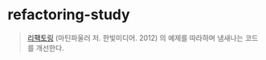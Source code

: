 # refactoring-study

> [리팩토링](http://book.naver.com/bookdb/book_detail.nhn?bid=7047630) (마틴파울러 저. 한빛미디어. 2012) 의 예제를 따라하며 냄새나는 코드를 개선한다.

